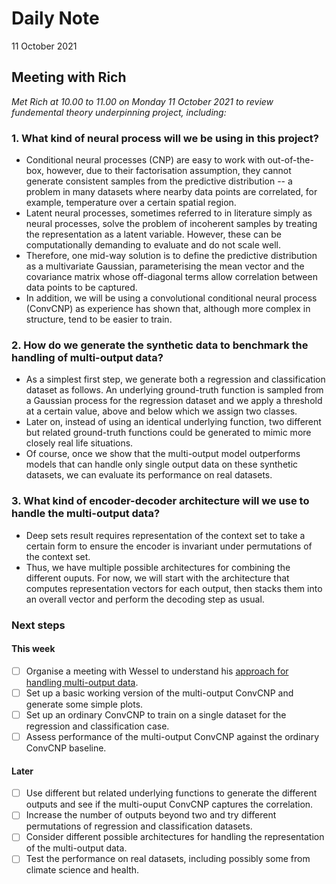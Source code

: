 # Daily Note

11 October 2021

## Meeting with Rich

_Met Rich at 10.00 to 11.00 on Monday 11 October 2021 to review fundemental theory underpinning project, including:_

### 1. What kind of neural process will we be using in this project?

  - Conditional neural processes (CNP) are easy to work with out-of-the-box, however, due to their factorisation assumption, they cannot generate consistent samples from the predictive distribution -- a problem in many datasets where nearby data points are correlated, for example, temperature over a certain spatial region.
  - Latent neural processes, sometimes referred to in literature simply as neural processes, solve the problem of incoherent samples by treating the representation as a latent variable. However, these can be computationally demanding to evaluate and do not scale well.
  - Therefore, one mid-way solution is to define the predictive distribution as a multivariate Gaussian, parameterising the mean vector and the covariance matrix whose off-diagonal terms allow correlation between data points to be captured.
  - In addition, we will be using a convolutional conditional neural process (ConvCNP) as experience has shown that, although more complex in structure, tend to be easier to train.

### 2. How do we generate the synthetic data to benchmark the handling of multi-output data?

  - As a simplest first step, we generate both a regression and classification dataset as follows. An underlying ground-truth function is sampled from a Gaussian process for the regression dataset and we apply a threshold at a certain value, above and below which we assign two classes.
  - Later on, instead of using an identical underlying function, two different but related ground-truth functions could be generated to mimic more closely real life situations.
  - Of course, once we show that the multi-output model outperforms models that can handle only single output data on these synthetic datasets, we can evaluate its performance on real datasets.

### 3. What kind of encoder-decoder architecture will we use to handle the multi-output data?

  - Deep sets result requires representation of the context set to take a certain form to ensure the encoder is invariant under permutations of the context set.
- Thus, we have multiple possible architectures for combining the different ouputs. For now, we will start with the architecture that computes representation vectors for each output, then stacks them into an overall vector and perform the decoding step as usual.

### Next steps

#### This week

- [ ] Organise a meeting with Wessel to understand his [approach for handling multi-output data](https://github.com/wesselb/gabriel-convcnp).
- [ ] Set up a basic working version of the multi-output ConvCNP and generate some simple plots.
- [ ] Set up an ordinary ConvCNP to train on a single dataset for the regression and classification case.
- [ ] Assess performance of the multi-output ConvCNP against the ordinary ConvCNP baseline.

#### Later

- [ ] Use different but related underlying functions to generate the different outputs and see if the multi-ouput ConvCNP captures the correlation.
- [ ] Increase the number of outputs beyond two and try different permutations of regression and classification datasets.
- [ ] Consider different possible architectures for handling the representation of the multi-output data.
- [ ] Test the performance on real datasets, including possibly some from climate science and health.
